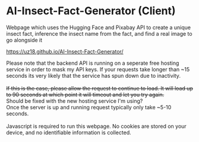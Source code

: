 # AI-Insect-Fact-Generator (Client)
Webpage which uses the Hugging Face and Pixabay API to create a unique insect fact, inference the insect name from the fact, and find a real image to go alongside it

https://uz18.github.io/AI-Insect-Fact-Generator/

Please note that the backend API is running on a seperate free hosting service in order to mask my API keys. If your requests take longer than ~15 seconds its very likely that the service has spun down due to inactivity. \
\
~~If this is the case, please allow the request to continue to load. It will load up to 90 seconds at which point it will timeout and let you try again.~~ \
Should be fixed with the new hosting service I'm using? \
Once the server is up and running request typically only take ~5-10 seconds. \
\
Javascript is required to run this webpage. No cookies are stored on your device, and no identifiable information is collected.
